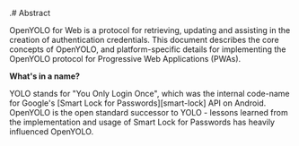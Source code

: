 .# Abstract

OpenYOLO for Web is a protocol for retrieving, updating and assisting in the
creation of authentication credentials. This document describes the core
concepts of OpenYOLO, and platform-specific details for implementing the
OpenYOLO protocol for Progressive Web Applications (PWAs).

**What's in a name?**

YOLO stands for "You Only Login Once", which was the internal code-name
for Google's [Smart Lock for Passwords][smart-lock] API on Android. OpenYOLO
is the open standard successor to YOLO - lessons learned from the
implementation and usage of Smart Lock for Passwords has heavily influenced
OpenYOLO.
